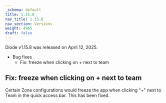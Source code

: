 ```yaml
---
_schema: default
title: 1.15.8
nav_title: 1.15.8
nav_section: Versions
weight: 4965
draft: false
---
```

Diode v1.15.8 was released on April 12, 2025.

* Bug fixes
  * Fix: freeze when clicking on + next to team

## Fix: freeze when clicking on + next to team

Certain Zone configurations would freeze the app when clicking "+" next to Team in the quick access bar.  This has been fixed.